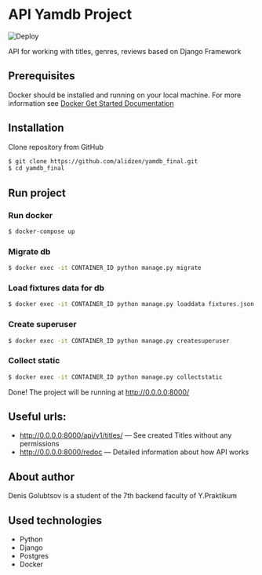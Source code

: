 # API Yamdb Project

![Deploy](https://github.com/alidzen/yamdb_final/workflows/Yamdb%20workflow/badge.svg)

API for working with titles, genres, reviews based on Django Framework

## Prerequisites

Docker should be installed and running on your local machine. For more information
see [Docker Get Started Documentation](https://www.docker.com/get-started)

## Installation

Clone repository from GitHub

```sh
$ git clone https://github.com/alidzen/yamdb_final.git
$ cd yamdb_final
```

## Run project

### Run docker

```sh
$ docker-compose up
```

### Migrate db

```sh
$ docker exec -it CONTAINER_ID python manage.py migrate
```

### Load fixtures data for db

```sh
$ docker exec -it CONTAINER_ID python manage.py loaddata fixtures.json 
```

### Create superuser

```sh
$ docker exec -it CONTAINER_ID python manage.py createsuperuser
```

### Collect static

```sh
$ docker exec -it CONTAINER_ID python manage.py collectstatic
```

Done! The project will be running at http://0.0.0.0:8000/

## Useful urls:

- http://0.0.0.0:8000/api/v1/titles/ — See created Titles without any permissions
- http://0.0.0.0:8000/redoc — Detailed information about how API works

## About author

Denis Golubtsov is a student of the 7th backend faculty of Y.Praktikum

## Used technologies

- Python
- Django
- Postgres
- Docker
